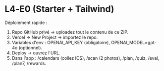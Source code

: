 # L4‑E0 (Starter + Tailwind)

Déploiement rapide :
1) Repo GitHub privé → uploadez tout le contenu de ce ZIP.
2) Vercel → New Project → importez le repo.
3) Variables d'env : OPENAI_API_KEY (obligatoire), OPENAI_MODEL=gpt-4o (optionnel).
4) Deploy → ouvrez l'URL.
5) Dans l'app : /calendars (collez ICS), /scan (2 photos), /plan, /quiz, /eval, /plan7, /rewards.
